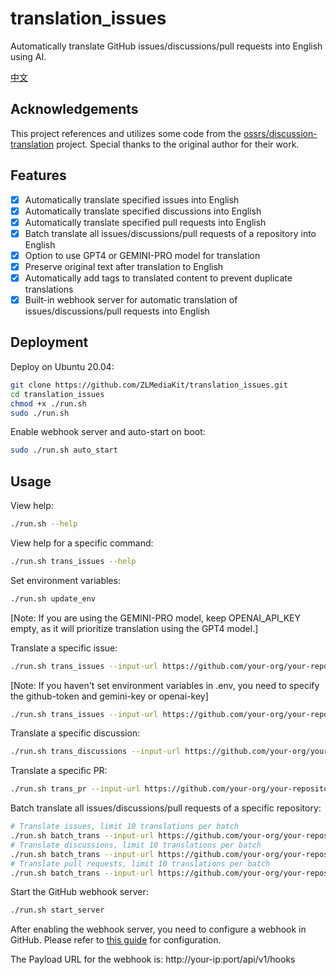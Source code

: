 # translation_issues

Automatically translate GitHub issues/discussions/pull requests into English using AI.

[中文](README_zh.md)

## Acknowledgements
This project references and utilizes some code from the [ossrs/discussion-translation](https://github.com/ossrs/issues-translation) project. Special thanks to the original author for their work.

## Features
- [x] Automatically translate specified issues into English
- [x] Automatically translate specified discussions into English
- [x] Automatically translate specified pull requests into English
- [x] Batch translate all issues/discussions/pull requests of a repository into English
- [x] Option to use GPT4 or GEMINI-PRO model for translation
- [x] Preserve original text after translation to English
- [x] Automatically add tags to translated content to prevent duplicate translations
- [x] Built-in webhook server for automatic translation of issues/discussions/pull requests into English

## Deployment

Deploy on Ubuntu 20.04:

```bash
git clone https://github.com/ZLMediaKit/translation_issues.git
cd translation_issues
chmod +x ./run.sh
sudo ./run.sh
```
Enable webhook server and auto-start on boot:

```bash
sudo ./run.sh auto_start
```

## Usage

View help:

```bash
./run.sh --help
```

View help for a specific command:

```bash
./run.sh trans_issues --help
```

Set environment variables:

```bash
./run.sh update_env
```
[Note: If you are using the GEMINI-PRO model, keep OPENAI_API_KEY empty, as it will prioritize translation using the GPT4 model.]

Translate a specific issue:

```bash
./run.sh trans_issues --input-url https://github.com/your-org/your-repository/issues/1
```

[Note: If you haven't set environment variables in .env, you need to specify the github-token and gemini-key or openai-key]
```bash
./run.sh trans_issues --input-url https://github.com/your-org/your-repository/issues/1 --github-token ghp_xxx --gemini-key xxxx
```

Translate a specific discussion:

```bash
./run.sh trans_discussions --input-url https://github.com/your-org/your-repository/discussions/1

```

Translate a specific PR:

```bash
./run.sh trans_pr --input-url https://github.com/your-org/your-repository/pull/1
```

Batch translate all issues/discussions/pull requests of a specific repository:

```bash
# Translate issues, limit 10 translations per batch
./run.sh batch_trans --input-url https://github.com/your-org/your-repository --query-filter issue --query-limit 10
# Translate discussions, limit 10 translations per batch
./run.sh batch_trans --input-url https://github.com/your-org/your-repository --query-filter discussion --query-limit 10
# Translate pull requests, limit 10 translations per batch
./run.sh batch_trans --input-url https://github.com/your-org/your-repository --query-filter pr --query-limit 10

```

Start the GitHub webhook server:

```bash
./run.sh start_server
```

After enabling the webhook server, you need to configure a webhook in GitHub. Please refer to [this guide](https://docs.github.com/en/developers/webhooks-and-events/webhooks/creating-webhooks) for configuration.

The Payload URL for the webhook is: http://your-ip:port/api/v1/hooks
